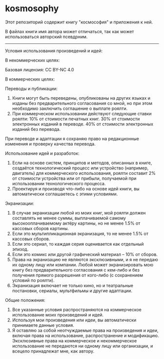 # kosmosophy

Этот репозиторий содержит книгу "космософия" и приложения к ней.

В файлах книги имя автора может отличаться, так как может использоваться авторский псевдрним.

--------

Условия использования произведений и идей:

В некоммерческих целях:

Базовая лицензия: CC BY-NC 4.0

В коммерческих целях:

Переводы и публикации:
1.	Книги могут быть переведены, опубликованы на других языках и изданы без предварительного согласования со мной, но при этом необходимо заключить соглашение о выплате роялти.
2.	При коммерческом использовании действуют следующие ставки роялти:
   10% от стоимости печатных книг.
   30% от стоимости электронных изданий в переводе.
   40% от стоимости электронных изданий без перевода.
  	
При переводе и адаптации я сохраняю право на редакционные изменения и проверку качества перевода.

Использование идей и разработок:
1.	Если на основе систем, принципов и методов, описанных в книге, создаётся технологический процесс или устройство (например, двигатель) для коммерческого использования, роялти составит 2% от стоимости устройства или от прибыли, получаемой при использовании технологического процесса.
2.	Проектируя и производя что-либо на основе идей книги, вы автоматически соглашаетесь с этими условиями.

Экранизации:
1.	В случае экранизации любой из моих книг, мой роялти должен составлять не менее суммы, выплачиваемой самому высокооплачиваемому актёру картины, но не менее 1.5% от кассовых сборов картины.
2.	Если это мультипликационная экранизация, то не менее 1.5% от кассовых сборов. 
3.	Если это сериал, то каждая серия оценивается как отдельный эпизод.
4.	Если это комикс или другой графический материал – 10% от сборов.
5.	Права на экранизацию не являются эксклюзивными, и я не передаю их одному лицу или компании. Любой может экранизировать мою книгу без предварительного согласования с кем-либо и без получения прямого разрешения от кого-либо (с сохранением условий по роялти).
6.	Экранизация включает не только кино, но и театральные постановки, сериалы, мультфильмы и другие адаптации.

Общие положения:
1.	Все указанные условия распространяются на коммерческое использование моих произведений и идей.
2.	Используя мои произведения или идеи, вы автоматически принимаете данные условия.
3.	Я оставляю за собой неотчуждаемые права на произведения и идеи, включая права на использование, распространение и модификацию. Эксклюзивные права на коммерческое и некоммерческое использование не передаются ни одному лицу или организации, и всецело принадлежат мне, как автору.


